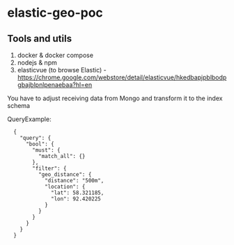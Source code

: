 # elastic-geo-poc

## Tools and utils

1. docker & docker compose
2. nodejs & npm
3. elasticvue (to browse Elastic) - https://chrome.google.com/webstore/detail/elasticvue/hkedbapjpblbodpgbajblpnlpenaebaa?hl=en

You have to adjust receiving data from Mongo and transform it to the index schema

QueryExample: 

```
  {
    "query": {
      "bool": {
        "must": {
          "match_all": {}
        },
        "filter": {
          "geo_distance": {
            "distance": "500m",
            "location": {
              "lat": 58.321185,
              "lon": 92.420225
            }
          }
        }
      }
    }
  }
```

